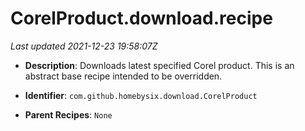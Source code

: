 # CorelProduct.download.recipe

_Last updated 2021-12-23 19:58:07Z_

- **Description**: Downloads latest specified Corel product. This is an abstract base recipe intended to be overridden.

- **Identifier**: `com.github.homebysix.download.CorelProduct`

- **Parent Recipes**: `None`